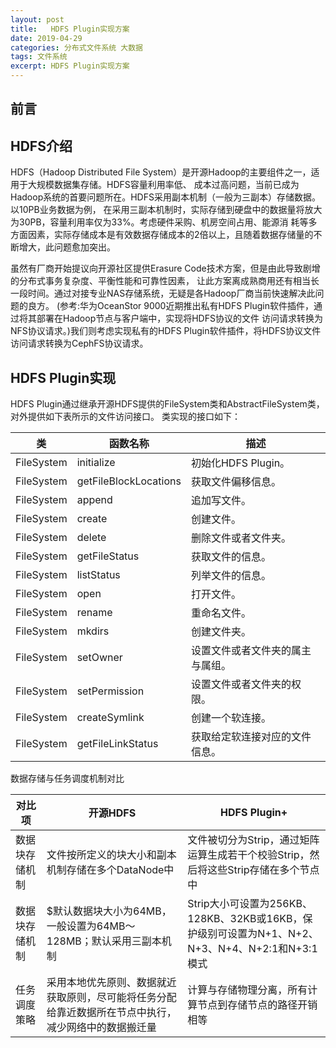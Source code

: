 ```yaml
---
layout: post
title:   HDFS Plugin实现方案
date: 2019-04-29
categories: 分布式文件系统 大数据
tags: 文件系统
excerpt: HDFS Plugin实现方案
---
```


前言
------


HDFS介绍
------
HDFS（Hadoop Distributed File System）是开源Hadoop的主要组件之一，适用于大规模数据集存储。HDFS容量利用率低、
成本过高问题，当前已成为Hadoop系统的首要问题所在。HDFS采用副本机制（一般为三副本）存储数据。以10PB业务数据为例，
在采用三副本机制时，实际存储到硬盘中的数据量将放大为30PB，容量利用率仅为33%。考虑硬件采购、机房空间占用、能源消
耗等多方面因素，实际存储成本是有效数据存储成本的2倍以上，且随着数据存储量的不断增大，此问题愈加突出。

虽然有厂商开始提议向开源社区提供Erasure Code技术方案，但是由此导致剧增的分布式事务复杂度、平衡性能和可靠性因素，
让此方案离成熟商用还有相当长一段时间。通过对接专业NAS存储系统，无疑是各Hadoop厂商当前快速解决此问题的良方。
(参考:华为OceanStor 9000近期推出私有HDFS Plugin软件插件，通过将其部署在Hadoop节点与客户端中，实现将HDFS协议的文件
访问请求转换为NFS协议请求。)我们则考虑实现私有的HDFS Plugin软件插件，将HDFS协议文件访问请求转换为CephFS协议请求。

HDFS Plugin实现
------
HDFS Plugin通过继承开源HDFS提供的FileSystem类和AbstractFileSystem类，对外提供如下表所示的文件访问接口。
类实现的接口如下：

|类 | 函数名称 |  描述|  
|-|-|-
|FileSystem | initialize | 初始化HDFS Plugin。 |
|FileSystem | getFileBlockLocations | 获取文件偏移信息。 |
|FileSystem | append | 追加写文件。 |
|FileSystem | create | 创建文件。 |
|FileSystem | delete | 删除文件或者文件夹。 |
|FileSystem | getFileStatus | 获取文件的信息。 |
|FileSystem | listStatus | 列举文件的信息。 |
|FileSystem | open | 打开文件。 |
|FileSystem | rename | 重命名文件。 |
|FileSystem | mkdirs | 创建文件夹。 |
|FileSystem | setOwner | 设置文件或者文件夹的属主与属组。 |
|FileSystem | setPermission | 设置文件或者文件夹的权限。 |
|FileSystem | createSymlink | 创建一个软连接。 |
|FileSystem | getFileLinkStatus | 获取给定软连接对应的文件信息。 |

数据存储与任务调度机制对比

|对比项 | 开源HDFS |  HDFS Plugin+| 
|-|-|-|
|数据块存储机制 | 文件按所定义的块大小和副本机制存储在多个DataNode中 | 文件被切分为Strip，通过矩阵运算生成若干个校验Strip，然后将这些Strip存储在多个节点中 |
|数据块存储机制 | $默认数据块大小为64MB，一般设置为64MB～128MB；默认采用三副本机制 | Strip大小可设置为256KB、128KB、32KB或16KB，保护级别可设置为N+1、N+2、N+3、N+4、N+2:1和N+3:1模式 |
|任务调度策略 | 采用本地优先原则、数据就近获取原则，尽可能将任务分配给靠近数据所在节点中执行，减少网络中的数据搬迁量 | 计算与存储物理分离，所有计算节点到存储节点的路径开销相等 |


